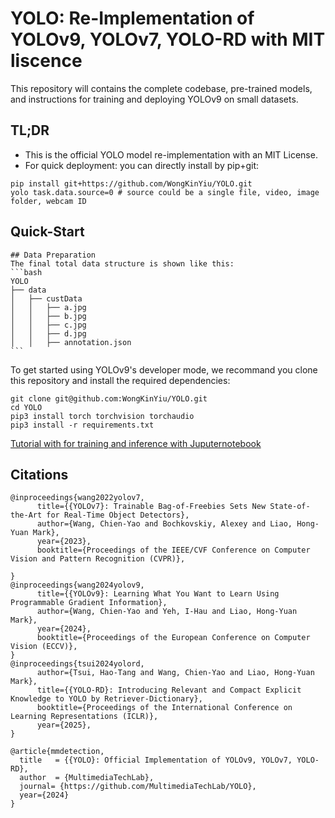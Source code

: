 # YOLO: Re-Implementation of  YOLOv9, YOLOv7, YOLO-RD with MIT liscence

This repository will contains the complete codebase, pre-trained models, and  instructions for training and deploying YOLOv9 on small datasets.

## TL;DR

- This is the official YOLO model re-implementation with an MIT License.
- For quick deployment: you can directly install by pip+git:

```shell
pip install git+https://github.com/WongKinYiu/YOLO.git
yolo task.data.source=0 # source could be a single file, video, image folder, webcam ID
```

## Quick-Start

````
## Data Preparation
The final total data structure is shown like this:
```bash
YOLO
├── data
│   ├── custData
│   │   ├── a.jpg
│   │   ├── b.jpg
│   │   ├── c.jpg
│   │   ├── d.jpg
│   │   ├── annotation.json
```
````

To get started using YOLOv9's developer mode, we recommand you clone this repository and install the required dependencies:

```shell
git clone git@github.com:WongKinYiu/YOLO.git
cd YOLO
pip3 install torch torchvision torchaudio
pip3 install -r requirements.txt
```

[Tutorial with for training and inference with Juputernotebook](tutorials_detection_yolo.ipynb)

## Citations

```
@inproceedings{wang2022yolov7,
      title={{YOLOv7}: Trainable Bag-of-Freebies Sets New State-of-the-Art for Real-Time Object Detectors},
      author={Wang, Chien-Yao and Bochkovskiy, Alexey and Liao, Hong-Yuan Mark},
      year={2023},
      booktitle={Proceedings of the IEEE/CVF Conference on Computer Vision and Pattern Recognition (CVPR)},

}
@inproceedings{wang2024yolov9,
      title={{YOLOv9}: Learning What You Want to Learn Using Programmable Gradient Information},
      author={Wang, Chien-Yao and Yeh, I-Hau and Liao, Hong-Yuan Mark},
      year={2024},
      booktitle={Proceedings of the European Conference on Computer Vision (ECCV)},
}
@inproceedings{tsui2024yolord,
      author={Tsui, Hao-Tang and Wang, Chien-Yao and Liao, Hong-Yuan Mark},
      title={{YOLO-RD}: Introducing Relevant and Compact Explicit Knowledge to YOLO by Retriever-Dictionary},
      booktitle={Proceedings of the International Conference on Learning Representations (ICLR)},
      year={2025},
}

@article{mmdetection,
  title   = {{YOLO}: Official Implementation of YOLOv9, YOLOv7, YOLO-RD},
  author  = {MultimediaTechLab},
  journal= {https://github.com/MultimediaTechLab/YOLO},
  year={2024}
}
```
